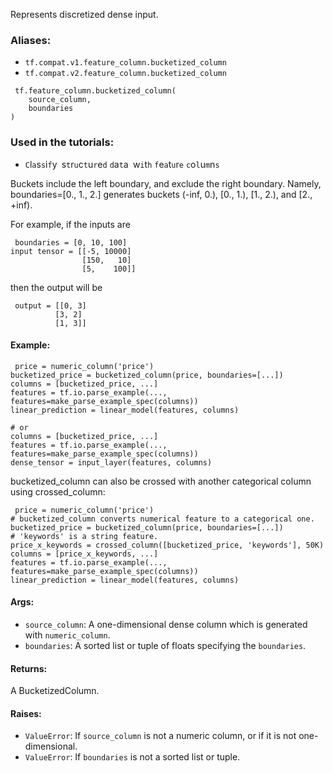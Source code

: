 
Represents discretized dense input.
### Aliases:
- `tf.compat.v1.feature_column.bucketized_column`
- `tf.compat.v2.feature_column.bucketized_column`

```
 tf.feature_column.bucketized_column(
    source_column,
    boundaries
)
```
### Used in the tutorials:
- ``C``l``a``s``s``i``f``y`` ``s``t``r``u``c``t``u``r``e``d`` ``d``a``t``a`` ``w``i``t``h`` ``f``e``a``t``u``r``e`` ``c``o``l``u``m``n``s``

Buckets include the left boundary, and exclude the right boundary. Namely, boundaries=[0., 1., 2.] generates buckets (-inf, 0.), [0., 1.), [1., 2.), and [2., +inf).

For example, if the inputs are

```
 boundaries = [0, 10, 100]
input tensor = [[-5, 10000]
                [150,   10]
                [5,    100]]
```

then the output will be

```
 output = [[0, 3]
          [3, 2]
          [1, 3]]
```
#### Example:

```
 price = numeric_column('price')
bucketized_price = bucketized_column(price, boundaries=[...])
columns = [bucketized_price, ...]
features = tf.io.parse_example(..., features=make_parse_example_spec(columns))
linear_prediction = linear_model(features, columns)

# or
columns = [bucketized_price, ...]
features = tf.io.parse_example(..., features=make_parse_example_spec(columns))
dense_tensor = input_layer(features, columns)
```

bucketized_column can also be crossed with another categorical column using crossed_column:

```
 price = numeric_column('price')
# bucketized_column converts numerical feature to a categorical one.
bucketized_price = bucketized_column(price, boundaries=[...])
# 'keywords' is a string feature.
price_x_keywords = crossed_column([bucketized_price, 'keywords'], 50K)
columns = [price_x_keywords, ...]
features = tf.io.parse_example(..., features=make_parse_example_spec(columns))
linear_prediction = linear_model(features, columns)
```
#### Args:
- `source_column`: A one-dimensional dense column which is generated with `numeric_column`.
- `boundaries`: A sorted list or tuple of floats specifying the `boundaries`.
#### Returns:

A BucketizedColumn.
#### Raises:
- `ValueError`: If `source_column` is not a numeric column, or if it is not one-dimensional.
- `ValueError`: If `boundaries` is not a sorted list or tuple.
